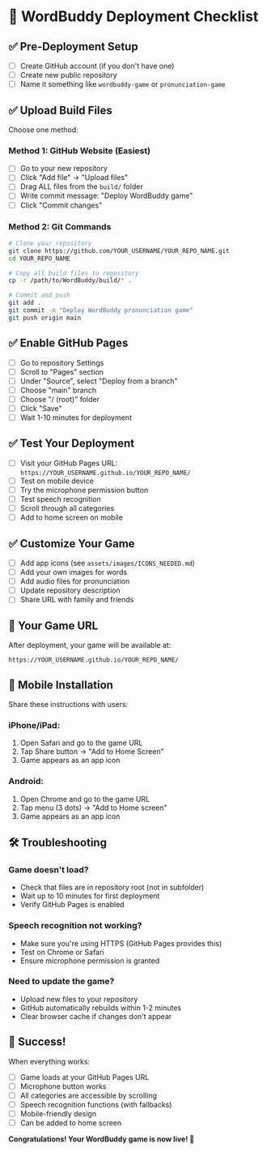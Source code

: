 # 🚀 WordBuddy Deployment Checklist

## ✅ Pre-Deployment Setup
- [ ] Create GitHub account (if you don't have one)
- [ ] Create new public repository
- [ ] Name it something like `wordbuddy-game` or `pronunciation-game`

## ✅ Upload Build Files
Choose one method:

### Method 1: GitHub Website (Easiest)
- [ ] Go to your new repository
- [ ] Click "Add file" → "Upload files"
- [ ] Drag ALL files from the `build/` folder
- [ ] Write commit message: "Deploy WordBuddy game"
- [ ] Click "Commit changes"

### Method 2: Git Commands
```bash
# Clone your repository
git clone https://github.com/YOUR_USERNAME/YOUR_REPO_NAME.git
cd YOUR_REPO_NAME

# Copy all build files to repository
cp -r /path/to/WordBuddy/build/* .

# Commit and push
git add .
git commit -m "Deploy WordBuddy pronunciation game"
git push origin main
```

## ✅ Enable GitHub Pages
- [ ] Go to repository Settings
- [ ] Scroll to "Pages" section
- [ ] Under "Source", select "Deploy from a branch"
- [ ] Choose "main" branch
- [ ] Choose "/ (root)" folder
- [ ] Click "Save"
- [ ] Wait 1-10 minutes for deployment

## ✅ Test Your Deployment
- [ ] Visit your GitHub Pages URL: `https://YOUR_USERNAME.github.io/YOUR_REPO_NAME/`
- [ ] Test on mobile device
- [ ] Try the microphone permission button
- [ ] Test speech recognition
- [ ] Scroll through all categories
- [ ] Add to home screen on mobile

## ✅ Customize Your Game
- [ ] Add app icons (see `assets/images/ICONS_NEEDED.md`)
- [ ] Add your own images for words
- [ ] Add audio files for pronunciation
- [ ] Update repository description
- [ ] Share URL with family and friends

## 🎯 Your Game URL
After deployment, your game will be available at:
```
https://YOUR_USERNAME.github.io/YOUR_REPO_NAME/
```

## 📱 Mobile Installation
Share these instructions with users:

### iPhone/iPad:
1. Open Safari and go to the game URL
2. Tap Share button → "Add to Home Screen"
3. Game appears as an app icon

### Android:
1. Open Chrome and go to the game URL
2. Tap menu (3 dots) → "Add to Home screen"
3. Game appears as an app icon

## 🛠️ Troubleshooting

### Game doesn't load?
- Check that files are in repository root (not in subfolder)
- Wait up to 10 minutes for first deployment
- Verify GitHub Pages is enabled

### Speech recognition not working?
- Make sure you're using HTTPS (GitHub Pages provides this)
- Test on Chrome or Safari
- Ensure microphone permission is granted

### Need to update the game?
- Upload new files to your repository
- GitHub automatically rebuilds within 1-2 minutes
- Clear browser cache if changes don't appear

## 🎉 Success!
When everything works:
- [ ] Game loads at your GitHub Pages URL
- [ ] Microphone button works
- [ ] All categories are accessible by scrolling
- [ ] Speech recognition functions (with fallbacks)
- [ ] Mobile-friendly design
- [ ] Can be added to home screen

**Congratulations! Your WordBuddy game is now live! 🎯**
